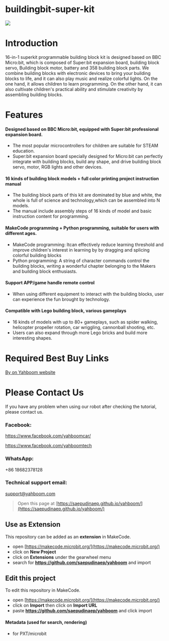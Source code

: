 # buildingbit-super-kit
![](https://github.com/YahboomTechnology/buildingbit-super-kit/blob/master/Yahboom_superkit.jpg)
# Introduction
16-in-1 superkit programmable building block kit is designed based on BBC Micro:bit, which is composed of Super:bit expansion board, building block servo, Building block motor, battery and 358 building block parts.
We combine building blocks with electronic devices to bring your building blocks to life, and it can also play music and realize colorful lights. On the one hand, it allows children to learn programming. On the other hand, it can also cultivate children's practical ability and stimulate creativity by assembling building blocks.
# Features
#### Designed based on BBC Micro:bit, equipped with Super:bit professional expansion board.
* The most popular microcontrollers for children are suitable for STEAM education.
* Super:bit expansion board specially designed for Micro:bit can perfectly integrate with building blocks, build any shape, and drive building block servo, motor, RGB lights and other devices.
#### 16 kinds of building block models + full color printing project instruction manual
* The building block parts of this kit are dominated by blue and white, the whole is full of science and technology,which can be assembled into N models.
* The manual include assembly steps of 16 kinds of model and basic instruction content for programming.
#### MakeCode programming + Python programming, suitable for users with different ages.
* MakeCode programming: Itcan effectively reduce learning threshold and improve children's interest in learning by by dragging and splicing colorful building blocks
* Python programming: A string of character commands control the building blocks, writing a wonderful chapter belonging to the Makers and building block enthusiasts.
#### Support APP/game handle remote control
* When using different equipment to interact with the building blocks, user can experience the fun brought by technology.
#### Compatible with Lego building block, various gameplays
* 16 kinds of models with up to 80+ gameplays, such as spider walking, helicopter propeller rotation, car wriggling, cannonball shooting, etc.
* Users can also expand through more Lego bricks and build more interesting shapes.
# Required Best Buy Links

[By on Yahboom website](https://category.yahboom.net/products/buildingbit-super-kit)

# Please Contact Us
If you have any problem when using our robot after checking the tutorial, please contact us.

### Facebook: 
https://www.facebook.com/yahboomcar/ 
  
https://www.facebook.com/yahboomtech
### WhatsApp:
+86 18682378128
### Technical support email: 
support@yahboom.com




> Open this page at [https://saepudinaep.github.io/yahboom/](https://saepudinaep.github.io/yahboom/)

## Use as Extension

This repository can be added as an **extension** in MakeCode.

* open [https://makecode.microbit.org/](https://makecode.microbit.org/)
* click on **New Project**
* click on **Extensions** under the gearwheel menu
* search for **https://github.com/saepudinaep/yahboom** and import

## Edit this project

To edit this repository in MakeCode.

* open [https://makecode.microbit.org/](https://makecode.microbit.org/)
* click on **Import** then click on **Import URL**
* paste **https://github.com/saepudinaep/yahboom** and click import

#### Metadata (used for search, rendering)

* for PXT/microbit
<script src="https://makecode.com/gh-pages-embed.js"></script><script>makeCodeRender("{{ site.makecode.home_url }}", "{{ site.github.owner_name }}/{{ site.github.repository_name }}");</script>
